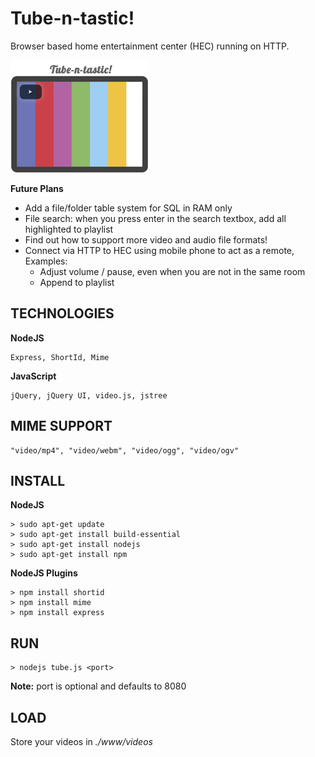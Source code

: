 # Tube-n-tastic!

Browser based home entertainment center (HEC) running on HTTP.

![Tube thumbnail](thumbnail.png)

**Future Plans**
* Add a file/folder table system for SQL in RAM only
* File search: when you press enter in the search textbox, add all highlighted to playlist
* Find out how to support more video and audio file formats!
* Connect via HTTP to HEC using mobile phone to act as a remote, Examples:
	* Adjust volume / pause, even when you are not in the same room
	* Append to playlist

## TECHNOLOGIES

**NodeJS**

	Express, ShortId, Mime

**JavaScript**

	jQuery, jQuery UI, video.js, jstree

## MIME SUPPORT

	"video/mp4", "video/webm", "video/ogg", "video/ogv"

## INSTALL

**NodeJS**

```
> sudo apt-get update
> sudo apt-get install build-essential
> sudo apt-get install nodejs
> sudo apt-get install npm
```

**NodeJS Plugins**

```
> npm install shortid
> npm install mime
> npm install express
```

## RUN

```
> nodejs tube.js <port>
```

**Note:** port is optional and defaults to 8080

## LOAD

Store your videos in *./www/videos*
